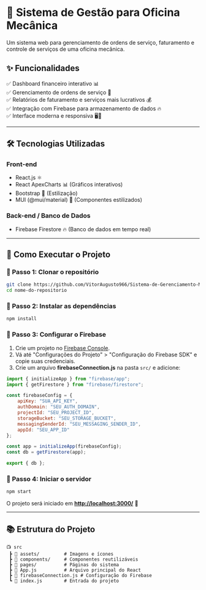 # 🚗 Sistema de Gestão para Oficina Mecânica

Um sistema web para gerenciamento de ordens de serviço, faturamento e controle de serviços de uma oficina mecânica.

## ✨ Funcionalidades

✅ Dashboard financeiro interativo 📊\
✅ Gerenciamento de ordens de serviço 📄\
✅ Relatórios de faturamento e serviços mais lucrativos 💰\
✅ Integração com Firebase para armazenamento de dados 🔥\
✅ Interface moderna e responsiva 🖥️📱

---

## 🛠️ Tecnologias Utilizadas

### **Front-end**

- React.js ⚛️
- React ApexCharts 📊 (Gráficos interativos)
- Bootstrap 🎨 (Estilização)
- MUI (@mui/material) 🎨 (Componentes estilizados)

### **Back-end / Banco de Dados**

- Firebase Firestore 🔥 (Banco de dados em tempo real)

---

## 🚀 Como Executar o Projeto

### 🔹 Passo 1:  Clonar o repositório

```sh
git clone https://github.com/VitorAugusto966/Sistema-de-Gerenciamento-Mecanica.git  
cd nome-do-repositorio  
```

### 🔹 Passo 2: Instalar as dependências

```sh
npm install  
```

### 🔹 Passo 3: Configurar o Firebase

1. Crie um projeto no [Firebase Console](https://console.firebase.google.com/).
2. Vá até "Configurações do Projeto" > "Configuração do Firebase SDK" e copie suas credenciais.
3. Crie um arquivo **firebaseConnection.js** na pasta `src/` e adicione:

```js
import { initializeApp } from "firebase/app";  
import { getFirestore } from "firebase/firestore";  

const firebaseConfig = {  
    apiKey: "SUA_API_KEY",  
    authDomain: "SEU_AUTH_DOMAIN",  
    projectId: "SEU_PROJECT_ID",  
    storageBucket: "SEU_STORAGE_BUCKET",  
    messagingSenderId: "SEU_MESSAGING_SENDER_ID",  
    appId: "SEU_APP_ID"  
};  

const app = initializeApp(firebaseConfig);  
const db = getFirestore(app);  

export { db };  
```

### 🔹 Passo 4: Iniciar o servidor

```sh
npm start  
```

O projeto será iniciado em [**http://localhost:3000/**](http://localhost:3000/) 🚀

---

## 📚 Estrutura do Projeto

```
📺 src
 ┣ 📂 assets/         # Imagens e ícones  
 ┣ 📂 components/     # Componentes reutilizáveis  
 ┣ 📂 pages/          # Páginas do sistema  
 ┣ 📄 App.js          # Arquivo principal do React  
 ┣ 📄 firebaseConnection.js # Configuração do Firebase  
 ┗ 📄 index.js        # Entrada do projeto  
```



